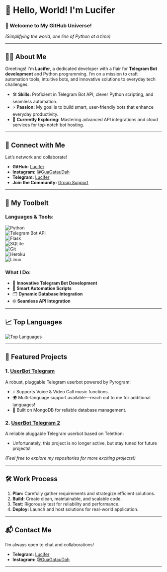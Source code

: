 # 👋 Hello, World! I'm Lucifer 

### 🚀 Welcome to My GitHub Universe!  
*(Simplifying the world, one line of Python at a time)*  

---

## 🧑‍💻 About Me  

Greetings! I'm **Lucifer**, a dedicated developer with a flair for **Telegram Bot development** and Python programming. I’m on a mission to craft automation tools, intuitive bots, and innovative solutions to everyday tech challenges.  

- 🛠️ **Skills:** Proficient in Telegram Bot API, clever Python scripting, and seamless automation.  
- ⚡ **Passion:** My goal is to build smart, user-friendly bots that enhance everyday productivity.  
- 🌱 **Currently Exploring:** Mastering advanced API integrations and cloud services for top-notch bot hosting.  

---

## 🔗 Connect with Me  

Let’s network and collaborate!  
- **GitHub:** [Lucifer](https://github.com/jonesroot/jonesroot/blob/main/README.md)  
- **Instagram:** [@GuaGatauDah](https://instagram.com/guagataudah)  
- **Telegram:** [Lucifer](https://t.me/LuciferReborns)  
- **Join the Community:** [Group Support](https://t.me/GokilSupport)

---

## 🧰 My Toolbelt  

### Languages & Tools:  
![Python](https://img.shields.io/badge/-Python-3776AB?style=flat-square&logo=python&logoColor=white)  
![Telegram Bot API](https://img.shields.io/badge/-Telegram%20Bot%20API-2CA5E0?style=flat-square&logo=telegram&logoColor=white)  
![Flask](https://img.shields.io/badge/-Flask-000000?style=flat-square&logo=flask&logoColor=white)  
![SQLite](https://img.shields.io/badge/-SQLite-003B57?style=flat-square&logo=sqlite&logoColor=white)  
![Git](https://img.shields.io/badge/-Git-F05032?style=flat-square&logo=git&logoColor=white)  
![Heroku](https://img.shields.io/badge/-Heroku-430098?style=flat-square&logo=heroku&logoColor=white)  
![Linux](https://img.shields.io/badge/-Linux-FCC624?style=flat-square&logo=linux&logoColor=black)  

### What I Do:  
- 🤖 **Innovative Telegram Bot Development**  
- 🔧 **Smart Automation Scripts**  
- 🗂️ **Dynamic Database Integration**  
- 🌐 **Seamless API Integration**  

---

## 📈 Top Languages

![Top Languages](https://github-readme-stats.vercel.app/api/top-langs/?username=jonesroot&layout=compact&theme=tokyonight)  

---

## 🌟 Featured Projects  

### 1. **[UserBot Telegram](https://github.com/jonesroot/Mix-Userbot/tree/dev)**  
A robust, pluggable Telegram userbot powered by Pyrogram:
- 🎶 Supports Voice & Video Call music functions.
- 🌍 Multi-language support available—reach out to me for additional languages!
- 🔗 Built on MongoDB for reliable database management.

### 2. **[UserBot Telegram 2](https://github.com/jonesroot/Lucifer-UserBot)**  
A reliable pluggable Telegram userbot based on Telethon:
- Unfortunately, this project is no longer active, but stay tuned for future projects!

*(Feel free to explore my repositories for more exciting projects!)*  

---

## 🛠️ Work Process  

1. **Plan:** Carefully gather requirements and strategize efficient solutions.  
2. **Build:** Create clean, maintainable, and scalable code.  
3. **Test:** Rigorously test for reliability and performance.  
4. **Deploy:** Launch and host solutions for real-world application.  

---

## 📬 Contact Me  

I’m always open to chat and collaborations!  
- **Telegram:** [Lucifer](https://t.me/LuciferReborns)  
- **Instagram:** [@GuaGatauDah](https://instagram.com/GuaGatauDah)  

---